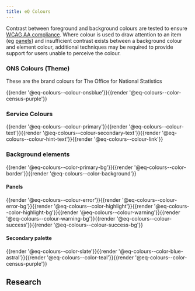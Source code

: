 ```yaml
---
title: eQ Colours
---
```


<!-- _These colours are currently under review to ensure colour values used in .scss and documentation are consistent._ -->

Contrast between foreground and background colours are tested to ensure [WCAG AA compliance](https://www.w3.org/TR/WCAG20/#visual-audio-contrast-contrast). Where colour is used to draw attention to an item (eg [panels](/components/detail/panels)) and insufficient contrast exists between a background colour and element colour, additional techniques may be required to provide support for users unable to perceive the colour.


### ONS Colours (Theme)
These are the brand colours for The Office for National Statistics
<div class="eq-tile-container">
  {{render '@eq-colours--colour-onsblue'}}{{render '@eq-colours--color-census-purple'}}
</div>

### Service Colours
<div class="eq-tile-container">
  {{render '@eq-colours--colour-primary'}}{{render '@eq-colours--colour-text'}}{{render '@eq-colours--colour-secondary-text'}}{{render '@eq-colours--colour-hint-text'}}{{render '@eq-colours--colour-link'}}
</div>

### Background elements
<div class="eq-tile-container">
  {{render '@eq-colours--color-primary-bg'}}{{render '@eq-colours--color-border'}}{{render '@eq-colours--color-background'}}
</div>

#### Panels
<div class="eq-tile-container">
  {{render '@eq-colours--colour-error'}}{{render '@eq-colours--colour-error-bg'}}{{render '@eq-colours--color-highlight'}}{{render '@eq-colours--color-highlight-bg'}}{{render '@eq-colours--colour-warning'}}{{render '@eq-colours--colour-warning-bg'}}{{render '@eq-colours--colour-success'}}{{render '@eq-colours--colour-success-bg'}}
</div>

#### Secondary palette
<div class="eq-tile-container">
  {{render '@eq-colours--color-slate'}}{{render '@eq-colours--color-blue-astral'}}{{render '@eq-colours--color-teal'}}{{render '@eq-colours--color-census-purple'}}
</div>

## Research
